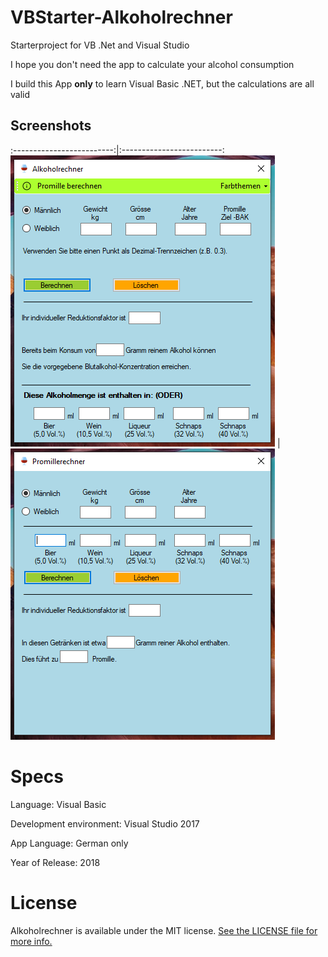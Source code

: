 # VBStarter-Alkoholrechner

Starterproject for VB .Net and Visual Studio

I hope you don't need the app to calculate your alcohol consumption

I build this App __only__ to learn Visual Basic .NET, but the calculations are all valid


## Screenshots

:-------------------------:|:-------------------------:
![Alkoholrechner](https://github.com/miappks/VBStarter-Alkoholrechner/blob/main/Screenshots/Alkoholrechner.PNG)  |  ![Promillerechner](https://github.com/miappks/VBStarter-Alkoholrechner/blob/main/Screenshots/Promillerechner.PNG)


Specs
=======

Language: Visual Basic

Development environment: Visual Studio 2017


App Language: German only

Year of Release: 2018


License
=======

Alkoholrechner is available under the MIT license. [See the LICENSE file for more info.](https://github.com/miappks/VBStarter-Alkoholrechner/blob/main/LICENSE)
